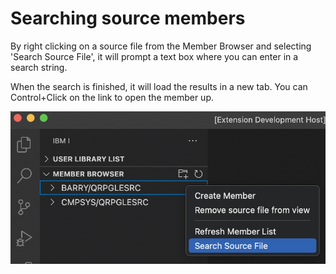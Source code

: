 #

# Searching source members

By right clicking on a source file from the Member Browser and selecting 'Search Source File', it will prompt a text box where you can enter in a search string.

When the search is finished, it will load the results in a new tab. You can Control+Click on the link to open the member up.

![](./searchSourceMembers.png)